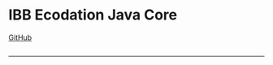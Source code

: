 # IBB Ecodation Java Core

[GitHub](https://github.com/msayrac/ibb_ecodation_javacore.git)


```sh
```
---
